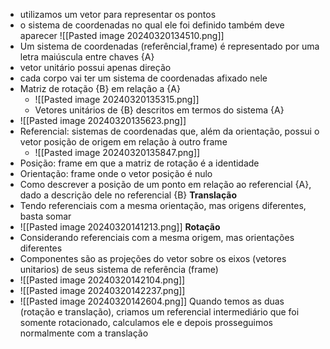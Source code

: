 - utilizamos um vetor para representar os pontos
- o sistema de coordenadas no qual ele foi definido também deve aparecer
![[Pasted image 20240320134510.png]]
- Um sistema de coordenadas (referêncial,frame) é representado por uma letra maiúscula entre chaves {A}
- vetor unitário possui apenas direção
- cada corpo vai ter um sistema de coordenadas afixado nele
- Matriz de rotação {B} em relação a {A}
	- ![[Pasted image 20240320135315.png]]
	- Vetores unitários de {B} descritos em termos do sistema {A}
- ![[Pasted image 20240320135623.png]]
- Referencial: sistemas de coordenadas que, além  da orientação, possui o vetor posição de origem em relação à outro frame
	- ![[Pasted image 20240320135847.png]]
- Posição: frame em que a matriz de rotação é a identidade 
- Orientação: frame onde o vetor posição é nulo
- Como descrever a posição de um ponto  em relação ao referencial {A}, dado a descrição dele no referencial {B}
**Translação**
- Tendo referenciais com a mesma orientação, mas origens diferentes, basta somar
- ![[Pasted image 20240320141213.png]]
**Rotação**
- Considerando referenciais com a mesma origem, mas orientações diferentes
- Componentes são as projeções do vetor sobre os eixos (vetores unitarios) de seus sistema de referência (frame)
- ![[Pasted image 20240320142104.png]]
- ![[Pasted image 20240320142237.png]]
- ![[Pasted image 20240320142604.png]]
Quando temos as duas (rotação e translação), criamos um referencial intermediário que foi somente rotacionado, calculamos ele e depois prosseguimos normalmente com a translação
